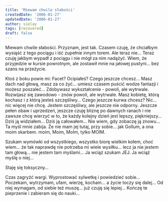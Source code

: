 ```yaml
---
title: 'Miewam chwile słabości'
createdDate: '2006-01-27'
updatedDate: '2006-01-27'
author: sielay
tags: [recovered]
draft: false
---
```


Miewam chwile słabości. Przyznam, jest tak. Czasem czuję, że chciałbym wysiąść z tego pociągu i iść zupełnie innym torem. Ale teraz nie… Teraz czuję jakbym wypadł z pociągu i nie mógł za nim nadążyć. Wiem, że przyjedzie w kursie powrotnym, ale zostawił mnie na jałowej pustyni… bez szans na przeżycie.

Ktoś z boku powie mi: Facet? Ocipiałeś? Czego jeszcze chcesz… Masz dach nad głową, masz za co żyć… umiesz czasem puścić wodze fantazji i możesz poszaleć… Zdobywasz wykształcenie - powoli, ale wytrwale. Rozwijasz się zawodowo - znów powoli, ale wytrwale. Masz kobietę, którą kochasz i z którą jesteś szczęśliwy… Czego jeszcze kurwa chcesz? Nic… nic więcej nie chcę. Jestem szczęśliwy, ale jeszcze nie odporny. Jeszcze pełen obaw i uprzedzeń, jeszcze czuję bliznę po dawnych ranach i nie zawsze chcę wierzyć w to, że każdy kolejny dzień jest lepszy, piękniejszy… Dziś ją widziałem… Dziś ją całowałem… Nie wiem, gdy zobaczę ją znowu… Ta myśl mnie zabija. Że nie mam jej tutaj, przy sobie… jak Gollum, a ona moim skarbem. moim, Moim, MoIm, tylko MOIM.

Szukam wymówki od wszystkiego, wszystko biorę wielkim kołem, choć wiem… że tak naprawdę nie potrzeba mi wiele wysiłku… lecz ja nie jestem tam głową… nie jestem tam myślami… Ja wciąż szukam JEJ. Ja wciąż myślę o niej…

Staję się toksyczny…

Czas zagryźć wargi. Wyprostować sylwetkę i powiedzieć sobie… Poczekam, wytrzymam, ufam, wierzę, kocham… a życie toczy się dalej… Od niej wymagam, od siebie też muszę… już czuję się lepiej… Kończę te pieprzenie i zabieram się do nauki…
